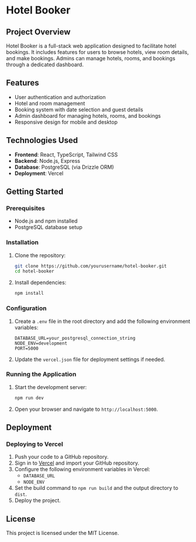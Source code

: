 # Hotel Booker

## Project Overview

Hotel Booker is a full-stack web application designed to facilitate hotel bookings. It includes features for users to browse hotels, view room details, and make bookings. Admins can manage hotels, rooms, and bookings through a dedicated dashboard.

## Features

- User authentication and authorization
- Hotel and room management
- Booking system with date selection and guest details
- Admin dashboard for managing hotels, rooms, and bookings
- Responsive design for mobile and desktop

## Technologies Used

- **Frontend**: React, TypeScript, Tailwind CSS
- **Backend**: Node.js, Express
- **Database**: PostgreSQL (via Drizzle ORM)
- **Deployment**: Vercel

## Getting Started

### Prerequisites

- Node.js and npm installed
- PostgreSQL database setup

### Installation

1. Clone the repository:
   ```bash
   git clone https://github.com/yourusername/hotel-booker.git
   cd hotel-booker
   ```
2. Install dependencies:
   ```bash
   npm install
   ```

### Configuration

1. Create a `.env` file in the root directory and add the following environment variables:
   ```env
   DATABASE_URL=your_postgresql_connection_string
   NODE_ENV=development
   PORT=5000
   ```
2. Update the `vercel.json` file for deployment settings if needed.

### Running the Application

1. Start the development server:
   ```bash
   npm run dev
   ```
2. Open your browser and navigate to `http://localhost:5000`.

## Deployment

### Deploying to Vercel

1. Push your code to a GitHub repository.
2. Sign in to [Vercel](https://vercel.com/) and import your GitHub repository.
3. Configure the following environment variables in Vercel:
   - `DATABASE_URL`
   - `NODE_ENV`
4. Set the build command to `npm run build` and the output directory to `dist`.
5. Deploy the project.

## License

This project is licensed under the MIT License.
